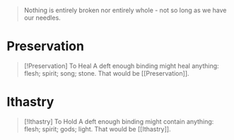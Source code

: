 > Nothing is entirely broken nor entirely whole - not so long as we have our needles.

# Preservation
> [!Preservation] To Heal
> A deft enough binding might heal anything: flesh; spirit; song; stone. That would be [[Preservation]].
# Ithastry
> [!Ithastry] To Hold
> A deft enough binding might contain anything: flesh; spirit; gods; light. That would be [[Ithastry]].
